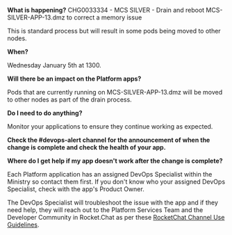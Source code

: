 **What is happening?**
CHG0033334 - MCS SILVER - Drain and reboot MCS-SILVER-APP-13.dmz to correct a memory issue

This is standard process but will result in some pods being moved to other nodes.

**When?**

Wednesday January 5th at 1300.

**Will there be an impact on the Platform apps?**

Pods that are currently running on MCS-SILVER-APP-13.dmz will be moved to other nodes as part of the drain process.

**Do I need to do anything?**

Monitor your applications to ensure they continue working as expected.

**Check the #devops-alert channel for the announcement of when the change is complete and check the health of your app.**

**Where do I get help if my app doesn't work after the change is complete?**

Each Platform application has an assigned DevOps Specialist within the Ministry so contact them first. If you don't know who your assigned DevOps Specialist, check with the app's Product Owner.

The DevOps Specialist will troubleshoot the issue with the app and if they need help, they will reach out to the Platform Services Team and the Developer Community in Rocket.Chat as per these [RocketChat Channel Use Guidelines](
https://developer.gov.bc.ca/Getting-human-support-for-issues-not-covered-by-devops-requests).